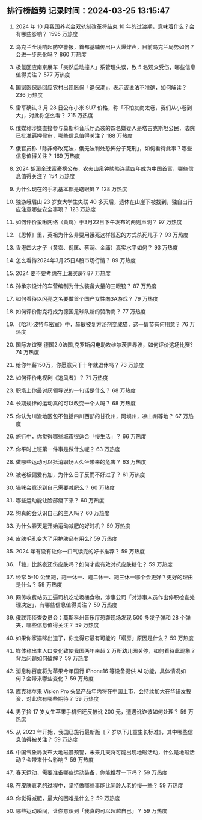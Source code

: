 
## 排行榜趋势 记录时间：2024-03-25 13:15:47
  
  1. 2024 年 10 月我国养老金双轨制改革将结束 10 年的过渡期，意味着什么？会有哪些影响？ 1595 万热度
    
  2. 乌克兰全境响起防空警报，首都基辅传出巨大爆炸声，目前乌克兰局势如何？会进一步恶化吗？ 860 万热度
    
  3. 极氪回应南京展车「突然启动撞人」系管理失误，致 5 名观众受伤，哪些信息值得关注？ 577 万热度
    
  4. 国家医保局回应农村出现医保「退保潮」，表示该说法不准确，如何解读？ 236 万热度
    
  5. 雷军确认 3 月 28 日公布小米 SU7 价格，称「不怕友商太卷，我们从小卷到大」，对此你怎么看？ 215 万热度
    
  6. 俄媒称涉嫌直接参与莫斯科音乐厅恐袭的四名嫌疑人是塔吉克斯坦公民，法院已批准羁押候审，哪些信息值得关注？ 188 万热度
    
  7. 俄官员称「除非修改宪法，俄无法判处恐怖分子死刑」，如何看待此事？哪些信息值得关注？ 169 万热度
    
  8. 2024 胡润全球富豪榜公布，农夫山泉钟睒睒连续四年成为中国首富，哪些信息值得关注？ 154 万热度
    
  9. 为什么现在的手机基本都是瞎眼屏？ 128 万热度
    
  10. 独游峨眉山 23 岁女大学生失联 40 多天后，遗体在山崖下被找到，独自出行应注意哪些安全事项？ 123 万热度
    
  11. 如何评价蛮啾网络（黄鸡）于3月22日下午发布的两则声明？ 97 万热度
    
  12. 《思悼》里，英祖为什么非要用饿死这样残忍的方式杀死儿子？ 93 万热度
    
  13. 香港四大才子（黄霑、倪匡、蔡澜、金庸）真实水平如何？ 93 万热度
    
  14. 怎么看待2024年3月25日A股市场行情？ 89 万热度
    
  15. 2024 要不要考虑在上海买房? 87 万热度
    
  16. 孙承宗设计的车营编制为什么装备大量的三眼铳？ 87 万热度
    
  17. 如何看待以闪亮之名要做首个国产女性向3A游戏？ 79 万热度
    
  18. 如何评价耐克将成为德国足球队新的赞助商？ 77 万热度
    
  19. 《哈利·波特与密室》中，赫敏被复方汤剂变成猫，这一情节有何用意？ 76 万热度
    
  20. 国际友谊赛  德国2:0法国,克罗斯闪电助攻维尔茨世界波，如何评价这场比赛? 74 万热度
    
  21. 给你年薪150万，你愿意只干十年就退休吗？ 73 万热度
    
  22. 如何评价电视剧《追风者》？ 71 万热度
    
  23. 职场上你最讨厌领导说的一句话是什么？ 68 万热度
    
  24. 长期规律的运动真的可以改变一个人吗？ 68 万热度
    
  25. 你认为川渝地区包不包括四川西部的甘孜州，阿坝州，凉山州等地？ 67 万热度
    
  26. 旅行中，你觉得哪些城市很适合「慢生活」？ 66 万热度
    
  27. 你平时上班第一件事是做什么呢？ 63 万热度
    
  28. 做哪些运动可以抵消职场人久坐带来的危害？ 63 万热度
    
  29. 被老板偏爱有加，为什么日子反而不好过了？ 61 万热度
    
  30. 猫咪会意识到自己需要减肥么？ 60 万热度
    
  31. 哪些运动能让脸部瘦下来？ 60 万热度
    
  32. 狗真的会认识自己的主人吗？ 60 万热度
    
  33. 为什么春天是开始运动减肥的好时机？ 59 万热度
    
  34. 皮肤毛孔变大了用护肤品有用么? 59 万热度
    
  35. 2024 年有没有让你一口气读完的好书推荐？ 59 万热度
    
  36. 「糖」比熬夜还伤皮肤吗？如何才能有效对抗皮肤糖化？ 59 万热度
    
  37. 经常 5-10 公里跑，跑一休一、跑二休一、跑三休一哪个会更好？更好的理由是什么？ 59 万热度
    
  38. 网传收费站员工逼司机吃垃圾桶食物，涉事公司「对涉事人员作出停职检查处理决定」，有哪些信息值得关注？ 59 万热度
    
  39. 俄联邦侦查委员会：莫斯科州音乐厅恐袭现场发现 500 多发子弹和 28 个弹夹，哪些信息值得关注？ 59 万热度
    
  40. 如果你家猫咪出道了，你觉得它最有可能的「塌房」原因是什么？ 59 万热度
    
  41. 媒体称出生人口变化致使我国两年来超 2 万所幼儿园关停，如何看待此现象？背后问题如何破解？ 59 万热度
    
  42. 消息称百度将为苹果今年国行 iPhone16 等设备提供 AI 功能，具体情况如何？会带来哪些变化？ 59 万热度
    
  43. 库克称苹果 Vision Pro 头显产品年内将在中国上市，会持续加大在华研发投资，对此你有哪些期待？ 59 万热度
    
  44. 男子捡 17 岁女生苹果手机归还反被讹 200 元，遭遇讹诈该如何处理？ 59 万热度
    
  45. 从 2023 年开始，我国已施行最新版《 7 岁以下儿童生长标准》，其中哪些信息值得被关注？ 59 万热度
    
  46. 中国气象局发布大地磁暴预警，未来几天将可能出现地磁活动，什么是地磁活动？会带来什么影响？ 59 万热度
    
  47. 春天运动，需要准备哪些运动装备，你能推荐一下吗？ 59 万热度
    
  48. 在皮肤衰老的过程中，坚持做哪些事能比同龄人老的慢一些？ 59 万热度
    
  49. 你觉得减肥，最大的困难是什么？ 59 万热度
    
  50. 哪些运动瞬间，让你意识到「我真的可以超越自己」？ 59 万热度
    